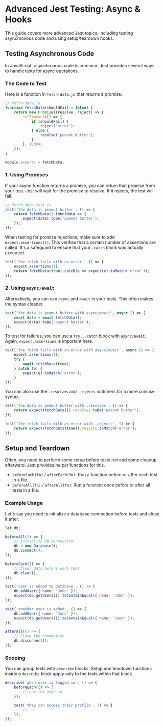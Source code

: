 # Advanced Jest Testing: Async & Hooks

This guide covers more advanced Jest topics, including testing asynchronous code and using setup/teardown hooks.

## Testing Asynchronous Code

In JavaScript, asynchronous code is common. Jest provides several ways to handle tests for async operations.

### The Code to Test

Here is a function in `fetch-data.js` that returns a promise.

```javascript
// fetch-data.js
function fetchData(shouldFail = false) {
    return new Promise((resolve, reject) => {
        setTimeout(() => {
            if (shouldFail) {
                reject('error');
            } else {
                resolve('peanut butter');
            }
        }, 1000);
    });
}

module.exports = fetchData;
```

### 1. Using Promises

If your async function returns a promise, you can return that promise from your test. Jest will wait for the promise to resolve. If it rejects, the test will fail.

```javascript
// fetch-data.test.js
test('the data is peanut butter', () => {
    return fetchData().then(data => {
        expect(data).toBe('peanut butter');
    });
});
```

When testing for promise rejections, make sure to add `expect.assertions(1)`. This verifies that a certain number of assertions are called. It's a safeguard to ensure that your `.catch` block was actually executed.

```javascript
test('the fetch fails with an error', () => {
    expect.assertions(1);
    return fetchData(true).catch(e => expect(e).toMatch('error'));
});
```

### 2. Using `async/await`

Alternatively, you can use `async` and `await` in your tests. This often makes the syntax cleaner.

```javascript
test('the data is peanut butter with async/await', async () => {
    const data = await fetchData();
    expect(data).toBe('peanut butter');
});
```

To test for failures, you can use a `try...catch` block with `async/await`. Again, `expect.assertions` is important here.

```javascript
test('the fetch fails with an error with async/await', async () => {
    expect.assertions(1);
    try {
        await fetchData(true);
    } catch (e) {
        expect(e).toMatch('error');
    }
});
```

You can also use the `.resolves` and `.rejects` matchers for a more concise syntax.

```javascript
test('the data is peanut butter with .resolves', () => {
    return expect(fetchData()).resolves.toBe('peanut butter');
});

test('the fetch fails with an error with .rejects', () => {
    return expect(fetchData(true)).rejects.toMatch('error');
});
```

## Setup and Teardown

Often, you need to perform some setup before tests run and some cleanup afterward. Jest provides helper functions for this.

- `beforeEach(fn)` / `afterEach(fn)`: Run a function before or after each test in a file.
- `beforeAll(fn)` / `afterAll(fn)`: Run a function once before or after all tests in a file.

### Example Usage

Let's say you need to initialize a database connection before tests and close it after.

```javascript
let db;

beforeAll(() => {
    // Initialize DB connection
    db = new Database();
    db.connect();
});

beforeEach(() => {
    // Clear data before each test
    db.clear();
});

test('user is added to database', () => {
    db.addUser({ name: 'John' });
    expect(db.getUsers()).toContainEqual({ name: 'John' });
});

test('another user is added', () => {
    db.addUser({ name: 'Jane' });
    expect(db.getUsers()).toContainEqual({ name: 'Jane' });
});

afterAll(() => {
    // Close the connection
    db.disconnect();
});
```

### Scoping

You can group tests with `describe` blocks. Setup and teardown functions inside a `describe` block apply only to the tests within that block.

```javascript
describe('when user is logged in', () => {
    beforeEach(() => {
        // Log the user in
    });

    test('they can access their profile', () => {
        // ...
    });
});
``` 